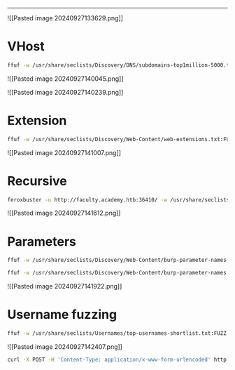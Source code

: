___

![[Pasted image 20240927133629.png]]

# VHost 

```bash
ffuf -w /usr/share/seclists/Discovery/DNS/subdomains-top1million-5000.txt:FUZZ -u http://academy.htb:36410/ -H 'Host: FUZZ.academy.htb' -fs 985
```

![[Pasted image 20240927140045.png]]

![[Pasted image 20240927140239.png]]
# Extension 

```bash
ffuf -w /usr/share/seclists/Discovery/Web-Content/web-extensions.txt:FUZZ -u http://faculty.academy.htb:36410/indexFUZZ
```

![[Pasted image 20240927141007.png]]

# Recursive 

```bash
feroxbuster -u http://faculty.academy.htb:36410/ -w /usr/share/seclists/Discovery/Web-Content/directory-list-2.3-small.txt -x php,phps,php7 -f -r
```

![[Pasted image 20240927141612.png]]

# Parameters

```bash
ffuf -w /usr/share/seclists/Discovery/Web-Content/burp-parameter-names.txt:FUZZ -u http://faculty.academy.htb:36410/courses/linux-security.php7?FUZZ=key -fs 774
```

```bash
ffuf -w /usr/share/seclists/Discovery/Web-Content/burp-parameter-names.txt:FUZZ -u http://faculty.academy.htb:36410/courses/linux-security.php7 -X POST -d 'FUZZ=key' -H 'Content-Type: application/x-www-form-urlencoded' -fs 774
```

![[Pasted image 20240927141922.png]]

# Username fuzzing

```bash
ffuf -w /usr/share/seclists/Usernames/top-usernames-shortlist.txt:FUZZ -u http://faculty.academy.htb:36410/courses/linux-security.php7 -X POST -d 'username=FUZZ' -H 'Content-Type: application/x-www-form-urlencoded' -fs 774
```

![[Pasted image 20240927142407.png]]

```bash
curl -X POST -H 'Content-Type: application/x-www-form-urlencoded' http://faculty.academy.htb:36410/courses/linux-security.php7 -d 'username=administrator'
```